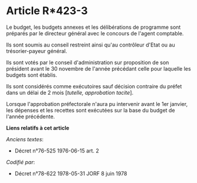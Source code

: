 # Article R*423-3

Le budget, les budgets annexes et les délibérations de programme sont préparés par le directeur général avec le concours de
l'agent comptable.

Ils sont soumis au conseil restreint ainsi qu'au contrôleur d'Etat ou au trésorier-payeur général.

Ils sont votés par le conseil d'administration sur proposition de son président avant le 30 novembre de l'année précédant
celle pour laquelle les budgets sont établis.

Ils sont considérés comme exécutoires sauf décision contraire du préfet dans un délai de 2 mois [*tutelle, approbation
tacite*].

Lorsque l'approbation préfectorale n'aura pu intervenir avant le 1er janvier, les dépenses et les recettes sont exécutées sur
la base du budget de l'année précédente.

**Liens relatifs à cet article**

_Anciens textes_:

  - Décret n°76-525 1976-06-15 art. 2

_Codifié par_:

  - Décret n°78-622 1978-05-31 JORF 8 juin 1978

